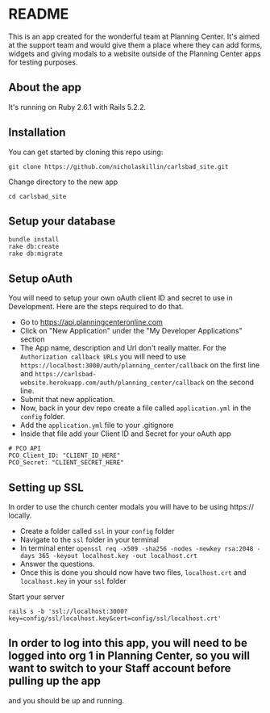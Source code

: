 # README

This is an app created for the wonderful team at Planning Center. It's aimed at the support team and would give them a place where they can add forms, widgets and giving modals to a website outside of the Planning Center apps for testing purposes.

## About the app

It's running on Ruby 2.6.1 with Rails 5.2.2.

## Installation

You can get started by cloning this repo using:

    git clone https://github.com/nicholaskillin/carlsbad_site.git

Change directory to the new app

    cd carlsbad_site

## Setup your database

    bundle install
    rake db:create
    rake db:migrate

## Setup oAuth
You will need to setup your own oAuth client ID and secret to use in Development. Here are the steps required to do that.
    
- Go to https://api.planningcenteronline.com
- Click on "New Application" under the "My Developer Applications" section
- The App name, description and Url don't really matter. For the `Authorization callback URLs` you will need to use `https://localhost:3000/auth/planning_center/callback` on the first line and `https://carlsbad-website.herokuapp.com/auth/planning_center/callback` on the second line.
- Submit that new application.
- Now, back in your dev repo create a file called `application.yml` in the `config` folder.
- Add the `application.yml` file to your .gitignore
- Inside that file add your Client ID and Secret for your oAuth app

```
# PCO API
PCO_Client_ID: "CLIENT_ID_HERE"
PCO_Secret: "CLIENT_SECRET_HERE"
```

## Setting up SSL
In order to use the church center modals you will have to be using https:// locally.

- Create a folder called `ssl` in your `config` folder
- Navigate to the `ssl` folder in your terminal
- In terminal enter `openssl req -x509 -sha256 -nodes -newkey rsa:2048 -days 365 -keyout localhost.key -out localhost.crt`
- Answer the questions.
- Once this is done you should now have two files, `localhost.crt` and `localhost.key` in your `ssl` folder

Start your server

    rails s -b 'ssl://localhost:3000?key=config/ssl/localhost.key&cert=config/ssl/localhost.crt'

## In order to log into this app, you will need to be logged into org 1 in Planning Center, so you will want to switch to your Staff account before pulling up the app

and you should be up and running.